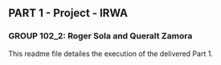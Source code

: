 ## PART 1 - Project - IRWA
### GROUP 102_2: Roger Sola and Queralt Zamora


This readme file detailes the execution of the delivered Part 1.

